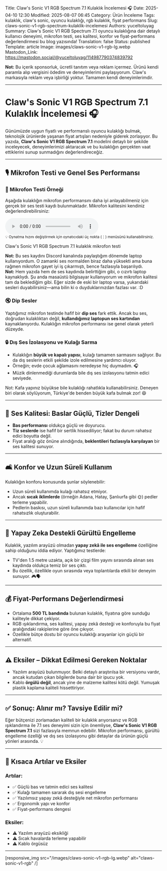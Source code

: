 Title: Claw's Sonic V1 RGB Spectrum 7.1 Kulaklık İncelemesi 🎧
Date: 2025-04-10 12:30
Modified: 2025-08-07 06:45
Category: Ürün İnceleme
Tags: kulaklık, claw's sonic, oyuncu kulaklığı, rgb kulaklık, fiyat performans
Slug: claws-sonic-v1-rgb-spectrum-kulaklik-incelemesi
Authors: yuceltoluyag
Summary: Claw's Sonic V1 RGB Spectrum 7.1 oyuncu kulaklığına dair detaylı kullanıcı deneyimi, mikrofon testi, ses kalitesi, konfor ve fiyat-performans değerlendirmesi bu blog yazısında!
Translation: false
Status: published
Template: article
Image: images/claws-sonic-v1-rgb-lg.webp
Mastodon_Link: https://mastodon.social/@yuceltoluyag/114987790374839792

<div class="info-box warning">
<b>Not:</b>
Bu içerik sponsorluk, ücretli tanıtım veya reklam içermez. Ürünü kendi paramla alıp vergisini ödedim ve deneyimlerimi paylaşıyorum. Claw's  markasıyla reklam veya işbirliği yoktur. Tamamen kendi deneyimlerimdir.
</div>

---

# Claw's Sonic V1 RGB Spectrum 7.1 Kulaklık İncelemesi 🎧

Günümüzde uygun fiyatlı ve performanslı oyuncu kulaklığı bulmak, teknolojik ürünlerde yaşanan fiyat artışları nedeniyle giderek zorlaşıyor. Bu yazıda, **Claw's Sonic V1 RGB Spectrum 7.1** modelini detaylı bir şekilde inceleyecek, deneyimlerimizi aktaracak ve bu kulaklığın gerçekten vaat ettiklerini sunup sunmadığını değerlendireceğiz.





---

## 🎙️ Mikrofon Testi ve Genel Ses Performansı

### 📢 Mikrofon Testi Örneği

Aşağıda kulaklığın mikrofon performansını daha iyi anlayabilmeniz için gerçek bir ses testi kaydı bulunmaktadır. Mikrofon kalitesini kendiniz değerlendirebilirsiniz:

<div class="audio-player">
  <audio controls preload="metadata">
    <source src="/files/sestesti.opus" type="audio/ogg">
    Tarayıcınız audio elementini desteklemiyor. <a href="/files/sestesti.opus">Ses kaydını indirmek için tıklayın</a>.
  </audio>
  <div class="audio-tip">
    <small>💡 Oynatma hızını değiştirmek için oynatıcıdaki üç nokta (⋮) menüsünü kullanabilirsiniz.</small>
  </div>
  <p class="audio-caption">Claw's Sonic V1 RGB Spectrum 7.1 kulaklık mikrofon testi</p>
</div>

<div class="info-box tip">
<b>Not:</b>
Bu ses kaydını Discord kanalında paylaştığım dönemde laptop kullanıyordum. O zamanki ses normalden biraz daha yüksekti ama buna rağmen mikrofon gayet iyi iş çıkarmıştı, bence fazlasıyla başarılıydı.
</div>

<div class="info-box important">
<b>Not:</b>
Hem yazıda hem de ses kaydında belirttiğim gibi, o cızırtı laptop kaynaklıydı. Şu anda masaüstü bilgisayar kullanıyorum ve mikrofon kalitesi tam da beklediğim gibi. Eğer sizde de eski bir laptop varsa, yukarıdaki sesleri duyabilirsiniz—ama bilin ki o duyduklarınızdan fazlası var. :D
</div>


### 🔇 Dip Sesler

Yaptığımız mikrofon testinde hafif bir **dip ses** fark ettik. Ancak bu ses, doğrudan kulaklıktan değil, **kullandığımız laptopun ses kartından** kaynaklanıyordu. Kulaklığın mikrofon performansı ise genel olarak yeterli düzeyde.

### 🔒 Dış Ses İzolasyonu ve Kulağı Sarma

- Kulaklığın **büyük ve kapalı yapısı**, kulağı tamamen sarmasını sağlıyor. Bu da dış seslerin etkili şekilde izole edilmesine yardımcı oluyor.
- Örneğin; evde çocuk ağlamasını neredeyse hiç duymadım. 🎧
- Müzik dinlenmediği durumlarda bile dış ses izolasyonu tatmin edici seviyede.



<div class="info-box tip">
    Not: Kafa yapınız büyükse bile kulaklığı rahatlıkla kullanabilirsiniz. Deneyen biri olarak söylüyorum, Türkiye'de benden büyük kafa bulmak zor! 😄
</div>

---

## 🎵 Ses Kalitesi: Baslar Güçlü, Tizler Dengeli

- **Bas performansı** oldukça güçlü ve doyurucu.
- **Tiz seslerde** ise hafif bir sertlik hissediliyor; fakat bu durum rahatsız edici boyutta değil.
- Fiyat aralığı göz önüne alındığında, **beklentileri fazlasıyla karşılayan** bir ses kalitesi sunuyor.

---

## 🛋️ Konfor ve Uzun Süreli Kullanım

Kulaklığın konforu konusunda şunlar söylenebilir:

- Uzun süreli kullanımda kulağı rahatsız etmiyor.
- Ancak **sıcak iklimlerde** (örneğin Adana, Hatay, Şanlıurfa gibi 🌞) pedler terleme yapabilir.
- Pedlerin baskısı, uzun süreli kullanımda bazı kullanıcılar için hafif rahatsızlık oluşturabilir.

---

## 🧠 Yapay Zeka Destekli Gürültü Engelleme

Kulaklık, yazılım arayüzü olmadan **yapay zekâ ile ses engelleme** özelliğine sahip olduğunu iddia ediyor. Yaptığımız testlerde:

- TV'den 1.5 metre uzakta, açık bir çizgi film yayını sırasında alınan ses kaydında oldukça temiz bir ses çıktı.
- Bu özellik, özellikle oyun sırasında veya toplantılarda etkili bir deneyim sunuyor. 🎮🗣️

---

## 💰 Fiyat-Performans Değerlendirmesi

- Ortalama **500 TL bandında** bulunan kulaklık, fiyatına göre sunduğu kaliteyle dikkat çekiyor.
- RGB ışıklandırma, ses kalitesi, yapay zekâ desteği ve konforuyla bu fiyat aralığındaki rakiplerine göre öne çıkıyor.
- Özellikle bütçe dostu bir oyuncu kulaklığı arayanlar için güçlü bir alternatif.

---

## ⚠️ Eksiler – Dikkat Edilmesi Gereken Noktalar

- Yazılım arayüzü bulunmuyor. Belki detaylı araştırılsa bir versiyonu vardır, ancak kutudan çıkan bilgilerde buna dair bir ipucu yok.
- Kablo **örgülü değil**, ancak yine de malzeme kalitesi kötü değil. Yumuşak plastik kaplama kaliteli hissettiriyor.

---

## ✅ Sonuç: Alınır mı? Tavsiye Edilir mi?

Eğer bütçenizi zorlamadan kaliteli bir kulaklık arıyorsanız ve RGB ışıklandırma ile 7.1 ses deneyimi sizin için önemliyse, **Claw's Sonic V1 RGB Spectrum 7.1** sizi fazlasıyla memnun edebilir. Mikrofon performansı, gürültü engelleme özelliği ve dış ses izolasyonu gibi detaylar da ürünün güçlü yönleri arasında. 💡

---

## 📌 Kısaca Artılar ve Eksiler

### Artılar:
- ✅ Güçlü bas ve tatmin edici ses kalitesi  
- ✅ Kulağı tamamen sararak dış sesi engelleme  
- ✅ Yazılımsız yapay zekâ desteğiyle net mikrofon performansı  
- ✅ Ergonomik yapı ve konfor  
- ✅ Fiyat-performans dengesi  

### Eksiler:
- ⚠️ Yazılım arayüzü eksikliği  
- ⚠️ Sıcak havalarda terleme yapabilir  
- ⚠️ Kablo örgüsüz

---

[responsive_img src="/images/claws-sonic-v1-rgb-lg.webp" alt="claws-sonic-v1-rgb" /]

